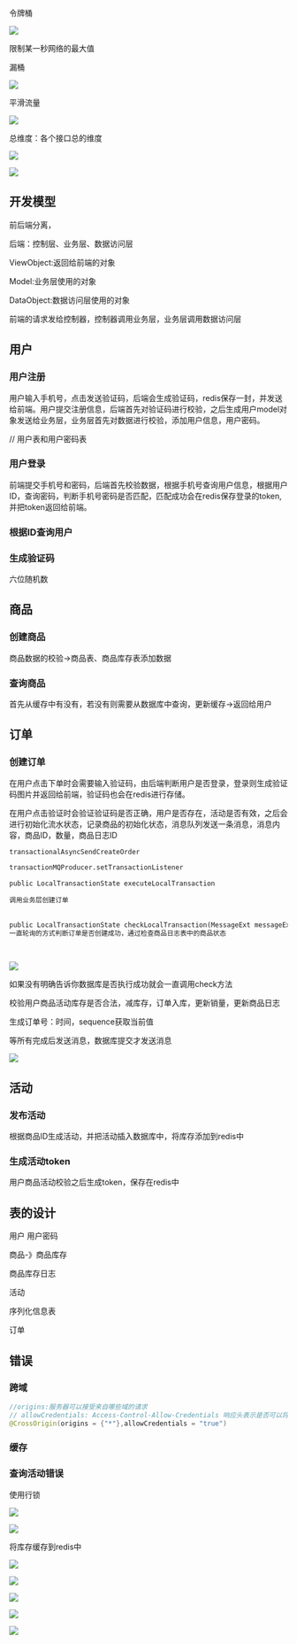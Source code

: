 令牌桶



![](https://raw.githubusercontent.com/matt17du/img/main/img/20210223104128.png)



限制某一秒网络的最大值

漏桶

![](https://raw.githubusercontent.com/matt17du/img/main/img/20210223104306.png)



平滑流量



![](https://raw.githubusercontent.com/matt17du/img/main/img/20210223105022.png)





总维度：各个接口总的维度



![](https://raw.githubusercontent.com/matt17du/img/main/img/20210223104939.png)









![](https://raw.githubusercontent.com/matt17du/img/main/img/20210223105944.png)





## 开发模型

前后端分离，

后端：控制层、业务层、数据访问层

ViewObject:返回给前端的对象

Model:业务层使用的对象

DataObject:数据访问层使用的对象

前端的请求发给控制器，控制器调用业务层，业务层调用数据访问层



## 用户



### 用户注册

用户输入手机号，点击发送验证码，后端会生成验证码，redis保存一封，并发送给前端。用户提交注册信息，后端首先对验证码进行校验，之后生成用户model对象发送给业务层，业务层首先对数据进行校验，添加用户信息，用户密码。

// 用户表和用户密码表



### 用户登录

前端提交手机号和密码，后端首先校验数据，根据手机号查询用户信息，根据用户ID，查询密码，判断手机号密码是否匹配，匹配成功会在redis保存登录的token,并把token返回给前端。



### 根据ID查询用户



### 生成验证码

六位随机数



## 商品

### 创建商品

商品数据的校验->商品表、商品库存表添加数据



### 查询商品

首先从缓存中有没有，若没有则需要从数据库中查询，更新缓存->返回给用户



## 订单

### 创建订单

在用户点击下单时会需要输入验证码，由后端判断用户是否登录，登录则生成验证码图片并返回给前端，验证码也会在redis进行存储。

在用户点击验证时会验证验证码是否正确，用户是否存在，活动是否有效，之后会进行初始化流水状态，记录商品的初始化状态，消息队列发送一条消息，消息内容，商品ID，数量，商品日志ID



```
transactionalAsyncSendCreateOrder
```



```python
transactionMQProducer.setTransactionListener
     
public LocalTransactionState executeLocalTransaction
     
调用业务层创建订单
     
     
public LocalTransactionState checkLocalTransaction(MessageExt messageExt)
一直轮询的方式判断订单是否创建成功，通过检查商品日志表中的商品状态
     
     

```

![](https://raw.githubusercontent.com/matt17du/img/main/img/20210225110322.png)

如果没有明确告诉你数据库是否执行成功就会一直调用check方法



校验用户商品活动库存是否合法，减库存，订单入库，更新销量，更新商品日志



生成订单号：时间，sequence获取当前值





等所有完成后发送消息，数据库提交才发送消息



![](https://raw.githubusercontent.com/matt17du/img/main/img/20210225104347.png)



## 活动

### 发布活动

根据商品ID生成活动，并把活动插入数据库中，将库存添加到redis中



### 生成活动token

用户商品活动校验之后生成token，保存在redis中



## 表的设计



用户 用户密码

商品-》商品库存

商品库存日志

活动

序列化信息表

订单





## 错误



### 跨域



```java
//origins:服务器可以接受来自哪些域的请求
// allowCredentials: Access-Control-Allow-Credentials 响应头表示是否可以将对请求的响应暴露给页面。返回true则可以，其他值均不可以。
@CrossOrigin(origins = {"*"},allowCredentials = "true")
```



### 缓存



### 查询活动错误







使用行锁

![](https://raw.githubusercontent.com/matt17du/img/main/img/20210224101303.png)





![](https://raw.githubusercontent.com/matt17du/img/main/img/20210224101427.png)





将库存缓存到redis中



![](https://raw.githubusercontent.com/matt17du/img/main/img/20210224104300.png)





























![](https://raw.githubusercontent.com/matt17du/img/main/img/20210225102841.png)























































































![](https://raw.githubusercontent.com/matt17du/img/main/img/20210225113257.png)































![](https://raw.githubusercontent.com/matt17du/img/main/img/20210225133725.png)







![](https://raw.githubusercontent.com/matt17du/img/main/img/20210225134111.png)







